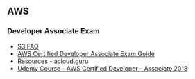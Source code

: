 ## AWS

### Developer Associate Exam

- [S3 FAQ](https://aws.amazon.com/s3/faqs/)
- [AWS Certified Developer Associate Exam Guide](https://d1.awsstatic.com/training-and-certification/docs-dev-associate/AWS_Certified_Developer_Associate_Updated_June_2018_Exam_Guide_v1.3.pdf)
- [Resources - acloud.guru](https://acloud.guru/)
- [Udemy Course - AWS Certified Developer - Associate 2018](https://www.udemy.com/aws-certified-developer-associate/)